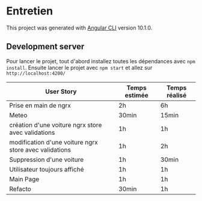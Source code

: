 # Entretien

This project was generated with [Angular CLI](https://github.com/angular/angular-cli) version 10.1.0.

## Development server
Pour lancer le projet,
tout d'abord installez toutes les dépendances avec `npm install`.
Ensuite lancer le projet avec `npm start` et allez sur `http://localhost:4200/`


| User Story  | Temps estimée  | Temps réalisé
| ------------- | ------------- | ------------- |
| Prise en main de ngrx  | 2h    |  6h | 
| Meteo  | 30min | 15min  |
| création d'une voiture ngrx store avec validations  | 1h   | 1h  |
| modification d'une voiture ngrx store avec validations | 1h  | 2h  |
| Suppression d'une voiture | 1h | 30min  |
| Utilisateur toujours affiché | 1h | 1h  |
| Main Page | 1h | 1h  |
| Refacto | 30min | 1h  |

